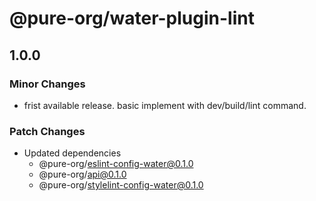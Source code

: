 # @pure-org/water-plugin-lint

## 1.0.0

### Minor Changes

- frist available release. basic implement with dev/build/lint command.

### Patch Changes

- Updated dependencies
  - @pure-org/eslint-config-water@0.1.0
  - @pure-org/api@0.1.0
  - @pure-org/stylelint-config-water@0.1.0

